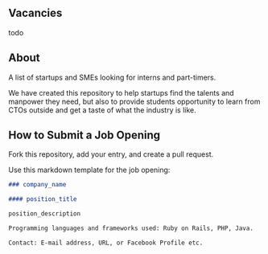 ## Vacancies

todo

## About

A list of startups and SMEs looking for interns and part-timers.

We have created this repository to help startups find the talents and manpower they need, but also to provide students opportunity to learn from CTOs outside and get a taste of what the industry is like.

## How to Submit a Job Opening

Fork this repository, add your entry, and create a pull request. 

Use this markdown template for the job opening:

```markdown
### company_name

#### position_title

position_description

Programming languages and frameworks used: Ruby on Rails, PHP, Java.

Contact: E-mail address, URL, or Facebook Profile etc.
```